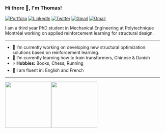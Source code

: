 ### Hi there 👋, I'm Thomas!

<p align="left">
   <a href="https://thomasrb.com/"><img alt="Portfolio" src="https://img.shields.io/badge/-thomasrb.com-orange?style=flat-square&logo=squarespace&logoColor=white&link=https://dewith.co/"></a>
   <a href="https://www.linkedin.com/in/thomas-rb/"><img alt="LinkedIn" src="https://img.shields.io/badge/-thomasrb-0075b5?style=flat-square&logo=Linkedin&logoColor=white&link=https://www.linkedin.com/in/thomas-rb/"></a> 
   <a href="https://twitter.com/TomRBeaudoin"><img alt="Twitter" src="https://img.shields.io/badge/-@TomRBeaudoin-08a0e9?style=flat-square&logo=twitter&logoColor=white&link=https://twitter.com/TomRBeaudoin"></a>
   <a href="mailto:thomas.rochefort.beaudoin@gmail.com"><img alt="Gmail" src="https://img.shields.io/badge/-thomas.rochefort.beaudoin@gmail.com-eb4336?style=flat-square&logo=Gmail&logoColor=white&link=mailto:thomas.rochefort.beaudoin@gmail.com"></a>
   <a href="https://medium.com/@thomas.rochefort.beaudoin"><img alt="Gmail" src="https://img.shields.io/badge/-@thomas.rochefort.beaudoin-51a652?style=flat-square&logo=Medium&logoColor=white&link=https://medium.com/@thomas.rochefort.beaudoin"></a>
</p>
I am a third year PhD student in Mechanical Engineering at Polytechnique Montréal working on applied reinforcement learning for structural design.

---


- 🔭 I’m currently working on developing new structural optimization solutions based on reinforcement learning.
- 🌱 I’m currently learning how to train transformers, Chinese & Danish
- ⚡ **Hobbies:** Books, Chess, Running
- :speech_balloon: I am fluent in: English and French

<!--
**ThomasRochefortB/ThomasRochefortB** is a ✨ _special_ ✨ repository because its `README.md` (this file) appears on your GitHub profile.

Here are some ideas to get you started:

- 🔭 I’m currently working on ...
- 🌱 I’m currently learning ...
- 👯 I’m looking to collaborate on ...
- 🤔 I’m looking for help with ...
- 💬 Ask me about ...
- 📫 How to reach me: ...
- 😄 Pronouns: ...
- ⚡ Fun fact: ...
-->
---

<a href="https://thomasrb.com/"><img height="150px" src="https://github-readme-stats.vercel.app/api?username=ThomasRochefortB&show_icons=true&hide_title=true&hide_border=true&theme=graywhite" /><img height="150px" src="https://github-readme-stats.vercel.app/api/top-langs/?username=ThomasRochefortB&show_icons=true&layout=compact&langs_count=6&hide_title=true&hide_border=true&theme=graywhite" /></a>

